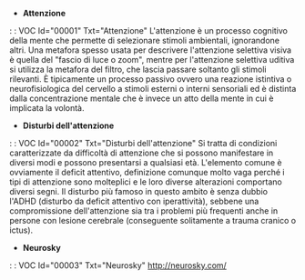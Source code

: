 - **Attenzione**

 :  : VOC Id="00001" Txt="Attenzione"
L'attenzione è un processo cognitivo della mente che permette di selezionare stimoli ambientali, ignorandone altri. Una metafora spesso usata per descrivere l'attenzione selettiva visiva è quella del "fascio di luce o zoom", mentre per l'attenzione selettiva uditiva si utilizza la metafora del filtro, che lascia passare soltanto gli stimoli rilevanti. È tipicamente un processo passivo ovvero una reazione istintiva o neurofisiologica del cervello a stimoli esterni o interni sensoriali ed è distinta dalla concentrazione mentale che è invece un atto della mente in cui è implicata la volontà.
- **Disturbi dell'attenzione**

 :  : VOC Id="00002" Txt="Disturbi dell'attenzione"
Si tratta di condizioni caratterizzate da difficoltà di attenzione che si possono manifestare in diversi modi e possono presentarsi a qualsiasi età. L'elemento comune è ovviamente il deficit attentivo, definizione comunque molto vaga perché i tipi di attenzione sono molteplici e le loro diverse alterazioni comportano diversi segni. Il disturbo più famoso in questo ambito è senza dubbio l'ADHD (disturbo da deficit attentivo con iperattività), sebbene una compromissione dell'attenzione sia tra i problemi più frequenti anche in persone con lesione cerebrale (conseguente solitamente a trauma cranico o ictus).
- **Neurosky**

 :  : VOC Id="00003" Txt="Neurosky"
http://neurosky.com/
